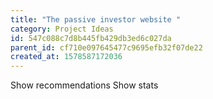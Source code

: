 ```yaml
---
title: "The passive investor website "
category: Project Ideas
id: 547c088c7d8b445fb429db3ed6c027da
parent_id: cf710e097645477c9695efb32f07de22
created_at: 1578587172036
---
```


Show recommendations 
Show stats 
                
